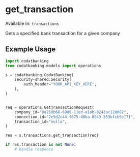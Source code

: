 # get_transaction
Available in: `transactions`

Gets a specified bank transaction for a given company

## Example Usage
```python
import codatbanking
from codatbanking.models import operations

s = codatbanking.CodatBanking(
    security=shared.Security(
        auth_header="YOUR_API_KEY_HERE",
    ),
)


req = operations.GetTransactionRequest(
    company_id="8a210b68-6988-11ed-a1eb-0242ac120002",
    connection_id="2e9d2c44-f675-40ba-8049-353bfcb5e171",
    transaction_id="nulla",
)

res = s.transactions.get_transaction(req)

if res.transaction is not None:
    # handle response
```